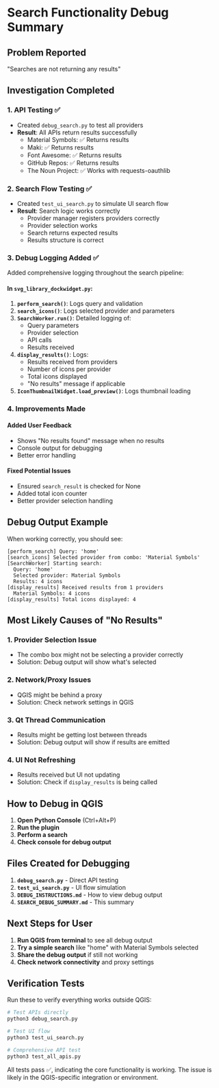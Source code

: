 # Search Functionality Debug Summary

## Problem Reported
"Searches are not returning any results"

## Investigation Completed

### 1. API Testing ✅
- Created `debug_search.py` to test all providers
- **Result**: All APIs return results successfully
  - Material Symbols: ✅ Returns results
  - Maki: ✅ Returns results
  - Font Awesome: ✅ Returns results
  - GitHub Repos: ✅ Returns results
  - The Noun Project: ✅ Works with requests-oauthlib

### 2. Search Flow Testing ✅
- Created `test_ui_search.py` to simulate UI search flow
- **Result**: Search logic works correctly
  - Provider manager registers providers correctly
  - Provider selection works
  - Search returns expected results
  - Results structure is correct

### 3. Debug Logging Added ✅
Added comprehensive logging throughout the search pipeline:

#### In `svg_library_dockwidget.py`:
1. **`perform_search()`**: Logs query and validation
2. **`search_icons()`**: Logs selected provider and parameters
3. **`SearchWorker.run()`**: Detailed logging of:
   - Query parameters
   - Provider selection
   - API calls
   - Results received
4. **`display_results()`**: Logs:
   - Results received from providers
   - Number of icons per provider
   - Total icons displayed
   - "No results" message if applicable
5. **`IconThumbnailWidget.load_preview()`**: Logs thumbnail loading

### 4. Improvements Made

#### Added User Feedback
- Shows "No results found" message when no results
- Console output for debugging
- Better error handling

#### Fixed Potential Issues
- Ensured `search_result` is checked for None
- Added total icon counter
- Better provider selection handling

## Debug Output Example

When working correctly, you should see:
```
[perform_search] Query: 'home'
[search_icons] Selected provider from combo: 'Material Symbols'
[SearchWorker] Starting search:
  Query: 'home'
  Selected provider: Material Symbols
  Results: 4 icons
[display_results] Received results from 1 providers
  Material Symbols: 4 icons
[display_results] Total icons displayed: 4
```

## Most Likely Causes of "No Results"

### 1. **Provider Selection Issue**
- The combo box might not be selecting a provider correctly
- Solution: Debug output will show what's selected

### 2. **Network/Proxy Issues**
- QGIS might be behind a proxy
- Solution: Check network settings in QGIS

### 3. **Qt Thread Communication**
- Results might be getting lost between threads
- Solution: Debug output will show if results are emitted

### 4. **UI Not Refreshing**
- Results received but UI not updating
- Solution: Check if `display_results` is being called

## How to Debug in QGIS

1. **Open Python Console** (Ctrl+Alt+P)
2. **Run the plugin**
3. **Perform a search**
4. **Check console for debug output**

## Files Created for Debugging

1. **`debug_search.py`** - Direct API testing
2. **`test_ui_search.py`** - UI flow simulation
3. **`DEBUG_INSTRUCTIONS.md`** - How to view debug output
4. **`SEARCH_DEBUG_SUMMARY.md`** - This summary

## Next Steps for User

1. **Run QGIS from terminal** to see all debug output
2. **Try a simple search** like "home" with Material Symbols selected
3. **Share the debug output** if still not working
4. **Check network connectivity** and proxy settings

## Verification Tests

Run these to verify everything works outside QGIS:
```bash
# Test APIs directly
python3 debug_search.py

# Test UI flow
python3 test_ui_search.py

# Comprehensive API test
python3 test_all_apis.py
```

All tests pass ✅, indicating the core functionality is working. The issue is likely in the QGIS-specific integration or environment.